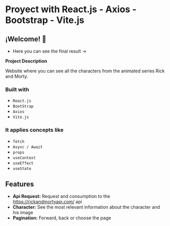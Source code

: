 # Proyect with React.js - Axios - Bootstrap - Vite.js

## ¡Welcome! 👋

- Here you can see the final result -> []()

**Project Description**

Website where you can see all the characters from the animated series Rick and Morty.

### Built with

- `React.js`
- `BootStrap`
- `Axios`
- `Vite.js`

### It applies concepts like

- `fetch`
- `Async / Await`
- `props`
- `useContext`
- `useEffect`
- `useState`

## Features

- **Api Request:** Request and consumption to the https://rickandmortyapi.com/ api
- **Character:** See the most relevant information about the character and his image
- **Pagination:** Forward, back or choose the page
